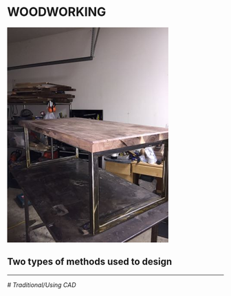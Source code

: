   
# **WOODWORKING**  
![table](table.jpg)
  
## Two types of methods used to design  

---

*# Traditional/Using CAD*

